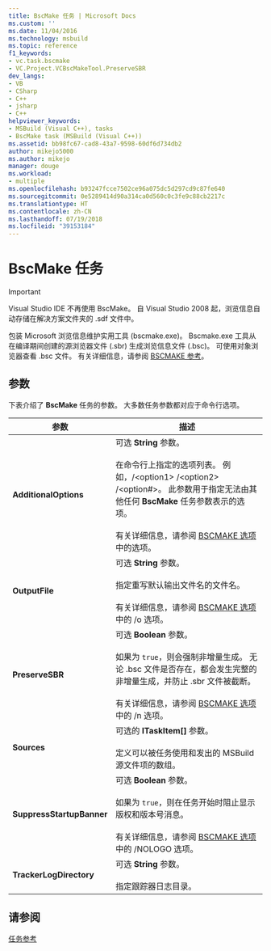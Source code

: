 ```yaml
---
title: BscMake 任务 | Microsoft Docs
ms.custom: ''
ms.date: 11/04/2016
ms.technology: msbuild
ms.topic: reference
f1_keywords:
- vc.task.bscmake
- VC.Project.VCBscMakeTool.PreserveSBR
dev_langs:
- VB
- CSharp
- C++
- jsharp
- C++
helpviewer_keywords:
- MSBuild (Visual C++), tasks
- BscMake task (MSBuild (Visual C++))
ms.assetid: bb98fc67-cad8-43a7-9598-60df6d734db2
author: mikejo5000
ms.author: mikejo
manager: douge
ms.workload:
- multiple
ms.openlocfilehash: b93247fcce7502ce96a075dc5d297cd9c87fe640
ms.sourcegitcommit: 0e5289414d90a314ca0d560c0c3fe9c88cb2217c
ms.translationtype: HT
ms.contentlocale: zh-CN
ms.lasthandoff: 07/19/2018
ms.locfileid: "39153184"
---
```

# <a name="bscmake-task"></a>BscMake 任务
> [!IMPORTANT]
>  Visual Studio IDE 不再使用 BscMake。 自 Visual Studio 2008 起，浏览信息自动存储在解决方案文件夹的 .sdf 文件中。  
  
 包装 Microsoft 浏览信息维护实用工具 (bscmake.exe)。  Bscmake.exe 工具从在编译期间创建的源浏览器文件 (.sbr) 生成浏览信息文件 (.bsc)。 可使用对象浏览器查看 .bsc 文件。 有关详细信息，请参阅 [BSCMAKE 参考](/cpp/build/reference/bscmake-reference)。  
  
## <a name="parameters"></a>参数  
 下表介绍了 **BscMake** 任务的参数。 大多数任务参数都对应于命令行选项。  
  
|参数|描述|  
|---------------|-----------------|  
|**AdditionalOptions**|可选 **String** 参数。<br /><br /> 在命令行上指定的选项列表。 例如，/\<option1> /\<option2> /\<option#>。 此参数用于指定无法由其他任何 **BscMake** 任务参数表示的选项。<br /><br /> 有关详细信息，请参阅 [BSCMAKE 选项](/cpp/build/reference/bscmake-options)中的选项。|  
|**OutputFile**|可选 **String** 参数。<br /><br /> 指定重写默认输出文件名的文件名。<br /><br /> 有关详细信息，请参阅 [BSCMAKE 选项](/cpp/build/reference/bscmake-options)中的 /o 选项。|  
|**PreserveSBR**|可选 **Boolean** 参数。<br /><br /> 如果为 `true`，则会强制非增量生成。 无论 .bsc 文件是否存在，都会发生完整的非增量生成，并防止 .sbr 文件被截断。<br /><br /> 有关详细信息，请参阅 [BSCMAKE 选项](/cpp/build/reference/bscmake-options)中的 /n 选项。|  
|**Sources**|可选的 **ITaskItem[]** 参数。<br /><br /> 定义可以被任务使用和发出的 MSBuild 源文件项的数组。|  
|**SuppressStartupBanner**|可选 **Boolean** 参数。<br /><br /> 如果为 `true`，则在任务开始时阻止显示版权和版本号消息。<br /><br /> 有关详细信息，请参阅 [BSCMAKE 选项](/cpp/build/reference/bscmake-options)中的 /NOLOGO 选项。|  
|**TrackerLogDirectory**|可选 **String** 参数。<br /><br /> 指定跟踪器日志目录。|  
  
## <a name="see-also"></a>请参阅  
 [任务参考](../msbuild/msbuild-task-reference.md)
